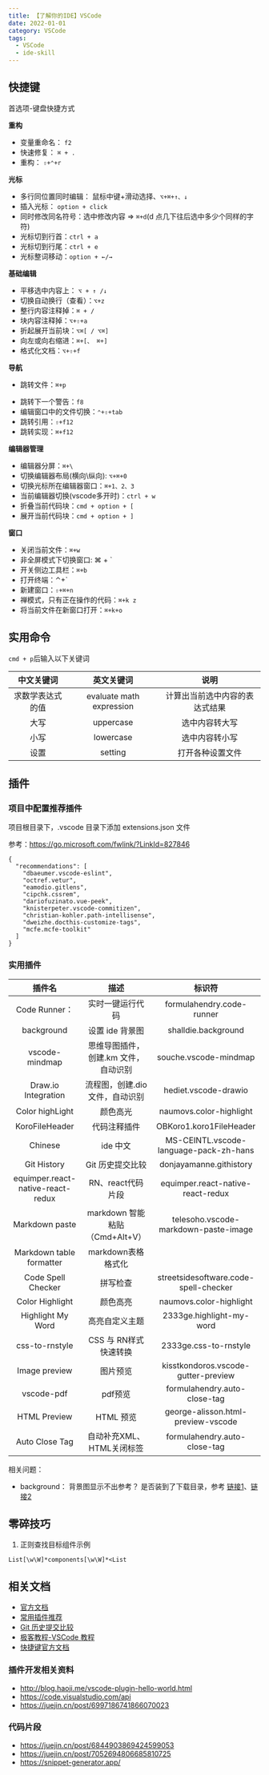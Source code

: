 ```yaml
---
title: 【了解你的IDE】VSCode
date: 2022-01-01
category: VSCode
tags:
  - VSCode
  - ide-skill
---
```


<!-- more -->

## 快捷键

首选项-键盘快捷方式

**重构**

- 变量重命名： `f2`
- 快速修复： `⌘ + .`
- 重构： `⇧+⌃+r`

**光标**

- 多行同位置同时编辑： 鼠标中键+滑动选择、`⌥+⌘+↑、↓`
- 插入光标： `option + click`
- 同时修改同名符号：选中修改内容 => `⌘+d`(d 点几下往后选中多少个同样的字符)
- 光标切到行首：`ctrl + a`
- 光标切到行尾：`ctrl + e`
- 光标整词移动：`option + ←/→`

**基础编辑**

- 平移选中内容上： `⌥ + ↑ /↓`
- 切换自动换行（查看）：`⌥+z`
- 整行内容注释掉：`⌘ + /`
- 块内容注释掉：`⌥+⇧+a`
- 折起展开当前块：`⌥⌘[ / ⌥⌘]`
- 向左或向右缩进：`⌘+[、 ⌘+]`
- 格式化文档：`⌥+⇧+f`

**导航**

- 跳转文件：`⌘+p`
<!-- - 跳转指定行： -->
- 跳转下一个警告：`f8`
- 编辑窗口中的文件切换：`⌃+⇧+tab`
- 跳转引用：`⇧+f12`
- 跳转实现：`⌘+f12`

**编辑器管理**

- 编辑器分屏：`⌘+\`
- 切换编辑器布局(横向\纵向): `⌥+⌘+0`
- 切换光标所在编辑器窗口：`⌘+1、2、3`
- 当前编辑器切换(vscode多开时)：`ctrl + w`
- 折叠当前代码块：`cmd + option + [`
- 展开当前代码块：`cmd + option + ]`

**窗口**

- 关闭当前文件：`⌘+w`
- 非全屏模式下切换窗口: ⌘ + `
- 开关侧边工具栏：`⌘+b`
- 打开终端：⌃+`
- 新建窗口：`⇧+⌘+n`
- 禅模式，只有正在操作的代码：`⌘+k z`
- 将当前文件在新窗口打开：`⌘+k+o`

## 实用命令

`cmd + p`后输入以下关键词

|    中文关键词    |        英文关键词        |              说明              |
| :--------------: | :----------------------: | :----------------------------: |
| 求数学表达式的值 | evaluate math expression | 计算出当前选中内容的表达式结果 |
|       大写       |        uppercase         |         选中内容转大写         |
|       小写       |        lowercase         |         选中内容转小写         |
|       设置       |         setting          |        打开各种设置文件        |



## 插件

### 项目中配置推荐插件

项目根目录下，.vscode 目录下添加 extensions.json 文件

参考：https://go.microsoft.com/fwlink/?LinkId=827846

```
{
  "recommendations": [
    "dbaeumer.vscode-eslint",
    "octref.vetur",
    "eamodio.gitlens",
    "cipchk.cssrem",
    "dariofuzinato.vue-peek",
    "knisterpeter.vscode-commitizen",
    "christian-kohler.path-intellisense",
    "dweizhe.docthis-customize-tags",
    "mcfe.mcfe-toolkit"
  ]
}
```
### 实用插件

|              插件名               |                 描述                 |                 标识符                 |
| :-------------------------------: | :----------------------------------: | :------------------------------------: |
|           Code Runner：           |           实时一键运行代码           |       formulahendry.code-runner        |
|            background             |           设置 ide 背景图            |          shalldie.background           |
|          vscode-mindmap           | 思维导图插件，创建.km 文件，自动识别 |         souche.vscode-mindmap          |
|        Draw.io Integration        |    流程图，创建.dio文件，自动识别    |          hediet.vscode-drawio          |
|          Color highLight          |               颜色高光               |        naumovs.color-highlight         |
|          KoroFileHeader           |             代码注释插件             |        OBKoro1.koro1FileHeader         |
|              Chinese              |               ide 中文               | MS-CEINTL.vscode-language-pack-zh-hans |
|            Git History            |           Git 历史提交比较           |        donjayamanne.githistory         |
| equimper.react-native-react-redux |          RN、react代码片段           |   equimper.react-native-react-redux    |
|          Markdown paste           |    markdown 智能粘贴（Cmd+Alt+V）    |  telesoho.vscode-markdown-paste-image  |  |
|     Markdown table formatter      |          markdown表格格式化          |                                        |
|        Code Spell Checker         |               拼写检查               | streetsidesoftware.code-spell-checker  |
|          Color Highlight          |               颜色高亮               |        naumovs.color-highlight         |
|         Highlight My Word         |            高亮自定义主题            |        2333ge.highlight-my-word        |
|          css-to-rnstyle           |        CSS 与 RN样式快速转换         |         2333ge.css-to-rnstyle          |
|           Image preview           |               图片预览               |  kisstkondoros.vscode-gutter-preview   |
|            vscode-pdf             |               pdf预览                |      formulahendry.auto-close-tag      |
|           HTML Preview            |              HTML 预览               |   george-alisson.html-preview-vscode   |
|          Auto Close Tag           |      自动补充XML、HTML关闭标签       |      formulahendry.auto-close-tag      |

相关问题：

- background： 背景图显示不出参考？ 是否装到了下载目录，参考 [链接1][bg1]、[链接2][bg2]

[bg1]: https://blog.csdn.net/toopoo/article/details/88841755
[bg2]: https://github.com/Microsoft/vscode/issues/7426


## 零碎技巧

1. 正则查找目标组件示例

```
List[\w\W]*components[\w\W]*<List
```

## 相关文档

- [官方文档](https://code.visualstudio.com/docs/languages/javascript)
- [常用插件推荐](https://www.jianshu.com/p/3eebde5748a6)
- [Git 历史提交比较](https://www.cnblogs.com/EdisonVan/p/10642698.html)
- [极客教程-VSCode 教程](https://geek-docs.com/vscode/vscode-tutorials/what-is-vscode.html)
- [快捷键官方文档](https://code.visualstudio.com/shortcuts/keyboard-shortcuts-macos.pdf)

### 插件开发相关资料

- http://blog.haoji.me/vscode-plugin-hello-world.html
- https://code.visualstudio.com/api
- https://juejin.cn/post/6997186741866070023

### 代码片段

- https://juejin.cn/post/6844903869424599053
- https://juejin.cn/post/7052694806685810725
- https://snippet-generator.app/

